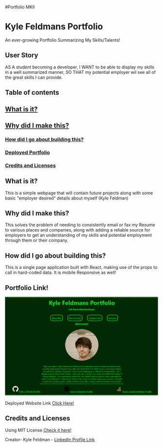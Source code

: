 #Portfolio MKII
# Kyle Feldmans Portfolio
An ever-growing Portfolio Summarizing My Skills/Talents!

## User Story
AS A student becoming a developer,
I WANT to be able to display my skills in a well summarized manner,
SO THAT my potential employer wil see all  of the great skills I can provide.

## Table of contents

## [What is it?](#what)
## [Why did I make this?](#why)
### [How did I go about building this?](#how)
### [Deployed Portfolio](#example)
### [Credits and Licenses](#creds)

## What is it? <a name="what"></a>
This is a simple webpage that will contain future projects along with some basic "employer desired" details about myself (Kyle Feldman)


## Why did I make this? <a name="why"></a> 

This solves the problem of needing to consistently email or fax my Resume to various places and companies, along with adding a reliable source for employers to get an understanding of my skills and potential employment through them or their company.


## How did I go about building this? <a name="how"></a>
This is a single page application built with React, making use of the props to call in hard-coded data. It is mobile Responsive as well!


## Portfolio Link! <a name="example"></a>

![Screenshot](/ScreenshotPortfolio.png)

Deployed Website Link [Click Here!](https://mrsinzo.github.io/Kyle-Feldmans-Portfolio/)

## Credits and Licenses <a name="creds"></a>
Using MIT License [Check it here!](https://opensource.org/licenses/MIT)

Creator- Kyle Feldman - [LinkedIn Profile Link](https://www.linkedin.com/in/kyle-feldman-427b5624b)